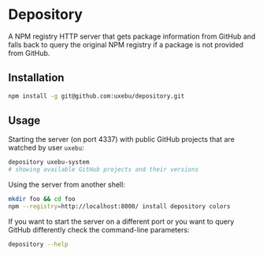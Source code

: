 # Depository

A NPM registry HTTP server that gets package information from GitHub and falls back
to query the original NPM registry if a package is not provided from GitHub.

## Installation

~~~bash
npm install -g git@github.com:uxebu/depository.git
~~~

## Usage

Starting the server (on port 4337) with public GitHub projects that are watched by user `uxebu`:

~~~bash
depository uxebu-system
# showing available GitHub projects and their versions
~~~

Using the server from another shell:

~~~bash
mkdir foo && cd foo
npm --registry=http://localhost:8000/ install depository colors
~~~

If you want to start the server on a different port or you want to query GitHub differently
check the command-line parameters:

~~~bash
depository --help
~~~

